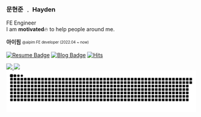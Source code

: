 ### 문현준 ﹒ Hayden

FE Engineer  
I am **motivated**🔥 to help people around me.

**아이핌** <sub><sup>@aipim FE developer (2022.04 ~ now)</sup></sub>

[![Resume Badge](https://img.shields.io/badge/Resume-e5e5e5?logo=notion&logoColor=1a1a1a&link=https://www.notion.so/3d566453e3674857873182c6928a0ae5?pvs=4)](https://www.notion.so/3d566453e3674857873182c6928a0ae5?pvs=4)
[![Blog Badge](https://img.shields.io/badge/Blog-1d1f21?logo=Astro&logoColor=white&link=https://moonhyeonjun.github.io/)](https://moonhyeonjun-dev.vercel.app/)
[![Hits](https://hits.seeyoufarm.com/api/count/incr/badge.svg?url=https%3A%2F%2Fgithub.com%2Fmoonhyeonjun&count_bg=%2379C83D&title_bg=%23555555&icon=&icon_color=%23E7E7E7&title=hits&edge_flat=false)](https://hits.seeyoufarm.com)

 <div>
  <a href="https://github.com/moonhyeonjun">
  <img height="180em" src="https://github-readme-stats.vercel.app/api/top-langs/?username=moonhyeonjun&layout=compact&langs_count=7&theme=dark"/>
  <img height="180em" src="http://mazassumnida.wtf/api/v2/generate_badge?boj=mhj5256"/>
</div>

<img src="https://github.com/moonhyeonjun/moonhyeonjun/blob/output/github-contribution-grid-snake.svg"/>
